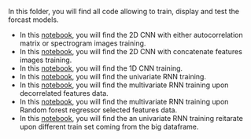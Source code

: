 In this folder, you will find all code allowing to train, display and test the forcast models.
* In this [notebook](Copie_de_Cnn_2D.ipynb), you will find the 2D CNN with either autocorrelation matrix or spectrogram images training.
* In this [notebook](Cnn_2D.ipynb), you will find the 2D CNN with concatenate features images training.
* In this [notebook](model_cnn_to_predict.ipynb), you will find the 1D CNN training.
* In this [notebook](RNN_univariate_to_forecast.ipynb), you will find the univariate RNN training.
* In this [notebook](prediction_power_lstm_multi.ipynb), you will find the multivariate RNN training upon decorrelated features data.
* In this [notebook](https://github.com/alexphil12/Energy-forcasting-udla-fin/blob/main/grid-search%20optimisation/Optimization_of_hyperparameters.ipynb), you will find the multivariate RNN training upon Random forest regressor selected features data.
* In this [notebook](prediction_power_lstm_iterate.ipynb), you will find the an univariate RNN training reitarate upon different train set coming from the big dataframe.
